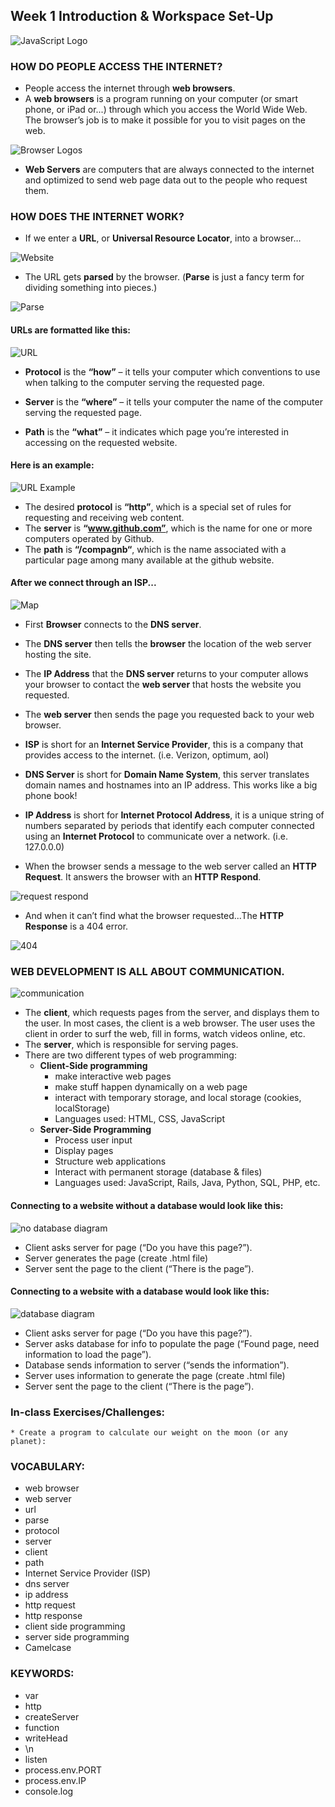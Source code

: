 ## Week 1 Introduction & Workspace Set-Up
![JavaScript Logo](../img/javascript.png)

### HOW DO PEOPLE ACCESS THE INTERNET?
* People access the internet through **web browsers**.
* A **web browsers** is a program running on your computer (or smart phone, or iPad or...) through which you access the World Wide Web. The browser’s job is to make it possible for you to visit pages on the web.

![Browser Logos](../img/browser.png)

* **Web Servers** are computers that are always connected to the internet and optimized to send web page data out to the people who request them. 

### HOW DOES THE INTERNET WORK?
* If we enter a **URL**, or **Universal Resource Locator**, into a browser… 

![Website](../img/website.png)

* The URL gets **parsed** by the  browser. (**Parse** is just a fancy term for dividing something into pieces.)

![Parse](../img/parse.png)

#### URLs are formatted like this: 

![URL](../img/url.png)

* **Protocol** is the **“how”** – it tells your computer which conventions to use when talking to the computer serving the requested page.
 
* **Server** is the **“where”** – it tells your computer the name of the computer serving the requested page. 

* **Path** is the **“what”** – it indicates which page you’re interested in accessing on the requested website. 

#### Here is an example:

![URL Example](../img/urlex.png) 
    
   * The desired **protocol** is **“http”**, which is a special set of rules for requesting and receiving web content. 
   * The **server** is **“www.github.com”**, which is the name for one or more computers operated by Github. 
   * The **path** is **“/compagnb“**, which is the name associated with a particular page among many available at the github website.

#### After we connect through an ISP...

![Map](../img/map.png)     
    
   * First **Browser** connects to the **DNS server**.
    
   * The **DNS server** then tells the **browser** the location of the web server hosting the site.

   * The **IP Address** that the **DNS server** returns to your computer allows your browser to contact the **web server** that hosts the website you requested.
    
   * The **web server** then sends the page you requested back to your web browser.
    
* **ISP** is short for an **Internet Service Provider**, this is a company that provides access to the internet. (i.e. Verizon, optimum, aol)

* **DNS Server** is short for **Domain Name System**, this server translates domain names and hostnames into an IP address. This works like a big phone book! 
 
* **IP Address** is short for **Internet Protocol Address**, it is a unique string of numbers separated by periods that identify each computer connected using an **Internet Protocol** to communicate over a network. (i.e. 127.0.0.0)

* When the browser sends a message to the web server called an **HTTP Request**. It answers the browser with an **HTTP Respond**. 
    
![request respond](../img/httpre.png)  

* And when it can’t find what the browser requested...The **HTTP Response** is a 404 error. 

![404](../img/404.png) 

### WEB DEVELOPMENT IS ALL ABOUT COMMUNICATION.

![communication](../img/communication.png) 

* The **client**, which requests pages from the server, and displays them to the user. In most cases, the client is a web browser. The user uses the client in order to surf the web, fill in forms, watch videos online, etc.
* The **server**, which is responsible for serving pages.
* There are two different types of web programming:
   * **Client-Side programming**
      * make interactive web pages
      * make stuff happen dynamically on a web page 
      * interact with temporary storage, and local storage (cookies, localStorage) 
      * Languages used: HTML, CSS, JavaScript
   * **Server-Side Programming**
      * Process user input
      * Display pages
      * Structure web applications
      * Interact with permanent storage (database & files)
      * Languages used: JavaScript, Rails, Java, Python, SQL, PHP, etc.

#### Connecting to a website without a database would look like this:

![no database diagram](../img/nodata.png) 

   * Client asks server for page (“Do you have this page?”).
   * Server generates the page (create .html file)
   * Server sent the page to the client (“There is the page”).


#### Connecting to a website with a database would look like this:

![database diagram](../img/data.png) 
   * Client asks server for page (“Do you have this page?”).
   * Server asks database for info to populate the page (“Found page, need information to load the page”).
   * Database sends information to server (“sends the information”).
   * Server uses information to generate the page (create .html file)
   * Server sent the page to the client (“There is the page”).


### In-class Exercises/Challenges: 
    * Create a program to calculate our weight on the moon (or any planet):
        

### VOCABULARY:
* web browser
* web server
* url
* parse
* protocol
* server
* client
* path
* Internet Service Provider (ISP)
* dns server
* ip address
* http request
* http response
* client side programming
* server side programming
* Camelcase

### KEYWORDS:
* var 
* http
* createServer
* function
* writeHead
* \n
* listen
* process.env.PORT
* process.env.IP
* console.log
